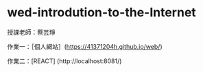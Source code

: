# wed-introdution-to-the-Internet

授課老師：蔡芸琤

作業一：［個人網站］(https://41371204h.github.io/web/)

作業二：[REACT] (http://localhost:8081/)
